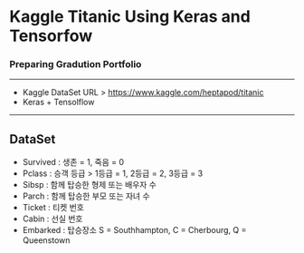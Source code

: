 # Kaggle Titanic Using Keras and Tensorfow
### Preparing Gradution Portfolio

<hr>

* Kaggle DataSet URL > https://www.kaggle.com/heptapod/titanic
* Keras + Tensolflow

<hr>

## DataSet 

* Survived : 생존 = 1, 죽음 = 0
* Pclass   : 승객 등급 > 1등급 = 1, 2등급 = 2, 3등급 = 3
* Sibsp    : 함께 탑승한 형제 또는 배우자 수
* Parch    : 함께 탑승한 부모 또는 자녀 수
* Ticket   : 티켓 번호
* Cabin    : 선실 번호
* Embarked : 탑승장소 S = Southhampton, C = Cherbourg, Q = Queenstown
